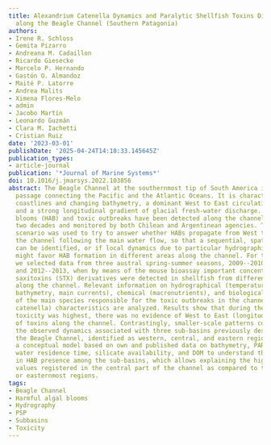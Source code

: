 ```yaml
---
title: Alexandrium Catenella Dynamics and Paralytic Shellfish Toxins Distribution
  along the Beagle Channel (Southern Patagonia)
authors:
- Irene R. Schloss
- Gemita Pizarro
- Andreana M. Cadaillon
- Ricardo Giesecke
- Marcelo P. Hernando
- Gastón O. Almandoz
- Maité P. Latorre
- Andrea Malits
- Ximena Flores-Melo
- admin
- Jacobo Martín
- Leonardo Guzmán
- Clara M. Iachetti
- Cristian Ruiz
date: '2023-03-01'
publishDate: '2025-04-24T14:18:33.145645Z'
publication_types:
- article-journal
publication: '*Journal of Marine Systems*'
doi: 10.1016/j.jmarsys.2022.103856
abstract: The Beagle Channel at the southernmost tip of South America is an interoceanic
  passage connecting the Pacific and the Atlantic Oceans. It is characterized by intricate
  coastlines and changing bathymetry, a dominant West to East circulation pattern,
  and a strong longitudinal gradient of glacial fresh-water discharge. Harmful algal
  blooms (HAB) and toxic outbreaks have been detected along the channel for the last
  two decades and monitored by both Chilean and Argentinean agencies. This unique
  scenario was used to try to answer whether HABs propagate from West to East along
  the channel following the main water flow, so that a sequential, spatial pattern
  can be identified, or if local dynamics due to particular hydrographic characteristics
  might favor HAB formation in different areas along the channel. For this analysis,
  we selected data from three austral spring-summer seasons, 2009--2010, 2010--2011,
  and 2012--2013, when by means of the mouse bioassay important concentrations of
  saxitoxins (STX) derivatives were detected in shellfish from different stations
  along the channel. Relevant information on hydrographical (temperature, salinity,
  bathymetry, main currents), chemical (macronutrients), and biological (cell abundance
  of the main species responsible for the toxic outbreaks in the channel, i.e. Alexandrium
  catenella) characteristics are analyzed. Results show that during the years when
  toxicity was highest, there was no evidence of West to East (longitudinal) transport
  of toxins along the channel. Contrastingly, smaller-scale patterns could explain
  the observed dynamics associated with three sub-basins previously described for
  the Beagle Channel, identified as western, central, and eastern regions. We built
  a conceptual model based on own and published data on bathymetry, PAR, salinity,
  water residence time, silicate availability, and DOM to understand the differences
  in HAB presence among the sub-basins, which allows explaining the higher toxicity
  values registered in the central part of the channel as compared to the western
  or easternmost regions.
tags:
- Beagle Channel
- Harmful algal blooms
- Hydrography
- PSP
- Subbasins
- Toxicity
---
```

